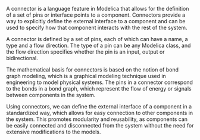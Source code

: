 
A connector is a language feature in Modelica that allows for the definition of a set of pins or interface points to a component. Connectors provide a way to explicitly define the external interface to a component and can be used to specify how that component interacts with the rest of the system.

A connector is defined by a set of pins, each of which can have a name, a type and a flow direction. The type of a pin can be any Modelica class, and the flow direction specifies whether the pin is an input, output or bidirectional.

The mathematical basis for connectors is based on the notion of bond graph modeling, which is a graphical modeling technique used in engineering to model physical systems. The pins in a connector correspond to the bonds in a bond graph, which represent the flow of energy or signals between components in the system.

Using connectors, we can define the external interface of a component in a standardized way, which allows for easy connection to other components in the system. This promotes modularity and reusability, as components can be easily connected and disconnected from the system without the need for extensive modifications to the models.